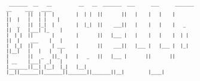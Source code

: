      _______  __   __          __   __  _______  ___      ___      _______  __     ___   ____     
    |       ||  | |  |        |  | |  ||       ||   |    |   |    |       ||  |   |   | |    |    
    |   _   ||  |_|  |        |  |_|  ||    ___||   |    |   |    |   _   ||  |   |___| |_    |   
    |  | |  ||       |        |       ||   |___ |   |    |   |    |  | |  ||  |    ___    |   |   
    |  |_|  ||       | ___    |       ||    ___||   |___ |   |___ |  |_|  ||__|   |   |   |   |   
    |       ||   _   ||_  |   |   _   ||   |___ |       ||       ||       | __    |___|  _|   |   
    |_______||__| |__|  |_|   |__| |__||_______||_______||_______||_______||__|         |____|    
